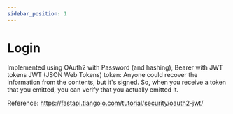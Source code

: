 ```yaml
---
sidebar_position: 1
---
```

# Login
Implemented using OAuth2 with Password (and hashing), Bearer with JWT tokens
JWT (JSON Web Tokens) token: Anyone could recover the information from the contents, but it's signed. So, when you receive a token that you emitted, you can verify that you actually emitted it.

Reference: https://fastapi.tiangolo.com/tutorial/security/oauth2-jwt/
